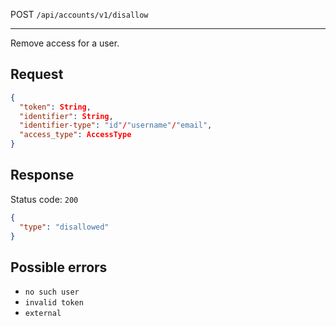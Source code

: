 POST `/api/accounts/v1/disallow`

---

Remove access for a user.

## Request

```json
{
  "token": String,
  "identifier": String,
  "identifier-type": "id"/"username"/"email",
  "access_type": AccessType
}
```

## Response

Status code: `200`

```json
{
  "type": "disallowed"
}
```

## Possible errors

- `no such user`
- `invalid token`
- `external`

